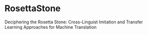 # RosettaStone
Deciphering the Rosetta Stone: Cross-Linguist Imitation and Transfer Learning Approaches for Machine Translation

